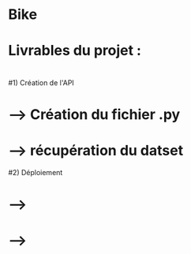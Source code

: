 # Bike

# Livrables du projet :
# 
#1) Création de l'API
# --> Création du fichier .py
# --> récupération du datset

#2) Déploiement
# --> 
# -->
